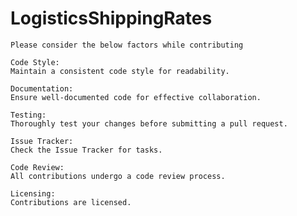 # LogisticsShippingRates

    Please consider the below factors while contributing
    
    Code Style:
    Maintain a consistent code style for readability.
    
    Documentation:
    Ensure well-documented code for effective collaboration.
    
    Testing:
    Thoroughly test your changes before submitting a pull request.
    
    Issue Tracker:
    Check the Issue Tracker for tasks.
    
    Code Review:
    All contributions undergo a code review process.
    
    Licensing:
    Contributions are licensed.
